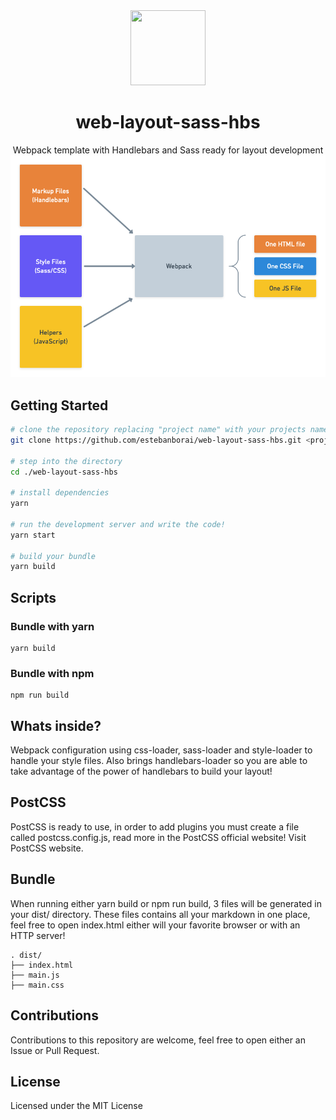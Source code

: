 <div align="center">
  <img 
    src="https://avatars3.githubusercontent.com/u/19378685?s=120&v=4"
    height="120"
    width="120"
  />
  <h1>web-layout-sass-hbs</h1>
  <span>Webpack template with Handlebars and Sass ready for layout development</span>
</div>

<div align="center">
<img src="https://raw.githubusercontent.com/estebanborai/web-layout-sass-hbs/master/docs/Flowchart.png" />
</div>

## Getting Started

```bash
# clone the repository replacing "project name" with your projects name
git clone https://github.com/estebanborai/web-layout-sass-hbs.git <project name>

# step into the directory
cd ./web-layout-sass-hbs

# install dependencies
yarn

# run the development server and write the code!
yarn start

# build your bundle
yarn build
```

## Scripts

### Bundle with yarn

```
yarn build
```

### Bundle with npm

```
npm run build
```

## Whats inside?
Webpack configuration using css-loader, sass-loader and style-loader to handle your style files. Also brings handlebars-loader so you are able to take advantage of the power of handlebars to build your layout!

## PostCSS
PostCSS is ready to use, in order to add plugins you must create a file called postcss.config.js, read more in the PostCSS official website! Visit PostCSS website.

## Bundle
When running either yarn build or npm run build, 3 files will be generated in your dist/ directory. These files contains all your markdown in one place, feel free to open index.html either will your favorite browser or with an HTTP server!

```
. dist/
├── index.html
├── main.js
├── main.css
```

## Contributions
Contributions to this repository are welcome, feel free to open either an Issue or Pull Request.

## License
Licensed under the MIT License
